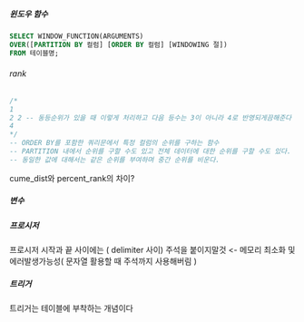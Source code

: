 ##### 윈도우 함수

```sql
SELECT WINDOW_FUNCTION(ARGUMENTS) 
OVER([PARTITION BY 컬럼] [ORDER BY 컬럼] [WINDOWING 절])
FROM 테이블명;
```

###### rank

```sql
/*
1
2 2 -- 동등순위가 있을 때 이렇게 처리하고 다음 등수는 3이 아니라 4로 반영되게끔해준다
4
*/
-- ORDER BY를 포함한 쿼리문에서 특정 컬럼의 순위를 구하는 함수
-- PARTITION 내에서 순위를 구할 수도 있고 전체 데이터에 대한 순위를 구할 수도 있다. 
-- 동일한 값에 대해서는 같은 순위를 부여하며 중간 순위를 비운다.
```

cume_dist와 percent_rank의 차이?

##### 변수

##### 프로시저
프로시저 시작과 끝 사이에는 ( delimiter 사이) 주석을 붙이지말것 
<- 메모리 최소화 및 에러발생가능성( 문자열 활용할 때 주석까지 사용해버림 )

##### 트리거
트리거는 테이블에 부착하는 개념이다